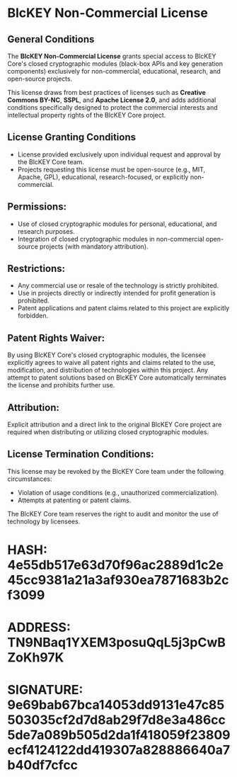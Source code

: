 ﻿# BlcKEY Non-Commercial License

## General Conditions

The **BlcKEY Non-Commercial License** grants special access to BlcKEY Core's closed cryptographic modules (black-box APIs and key generation components) exclusively for non-commercial, educational, research, and open-source projects.

This license draws from best practices of licenses such as **Creative Commons BY-NC**, **SSPL**, and **Apache License 2.0**, and adds additional conditions specifically designed to protect the commercial interests and intellectual property rights of the BlcKEY Core project.

## License Granting Conditions

- License provided exclusively upon individual request and approval by the BlcKEY Core team.
- Projects requesting this license must be open-source (e.g., MIT, Apache, GPL), educational, research-focused, or explicitly non-commercial.

## Permissions:

- Use of closed cryptographic modules for personal, educational, and research purposes.
- Integration of closed cryptographic modules in non-commercial open-source projects (with mandatory attribution).

## Restrictions:

- Any commercial use or resale of the technology is strictly prohibited.
- Use in projects directly or indirectly intended for profit generation is prohibited.
- Patent applications and patent claims related to this project are explicitly forbidden.

## Patent Rights Waiver:

By using BlcKEY Core's closed cryptographic modules, the licensee explicitly agrees to waive all patent rights and claims related to the use, modification, and distribution of technologies within this project. Any attempt to patent solutions based on BlcKEY Core automatically terminates the license and prohibits further use.

## Attribution:

Explicit attribution and a direct link to the original BlcKEY Core project are required when distributing or utilizing closed cryptographic modules.

## License Termination Conditions:

This license may be revoked by the BlcKEY Core team under the following circumstances:

- Violation of usage conditions (e.g., unauthorized commercialization).
- Attempts at patenting or patent claims.

The BlcKEY Core team reserves the right to audit and monitor the use of technology by licensees.

# HASH: 4e55db517e63d70f96ac2889d1c2e45cc9381a21a3af930ea7871683b2cf3099
# ADDRESS: TN9NBaq1YXEM3posuQqL5j3pCwBZoKh97K
# SIGNATURE: 9e69bab67bca14053dd9131e47c85503035cf2d7d8ab29f7d8e3a486cc5de7a089b505d2da1f418059f23809ecf4124122dd419307a828886640a7b40df7cfcc
